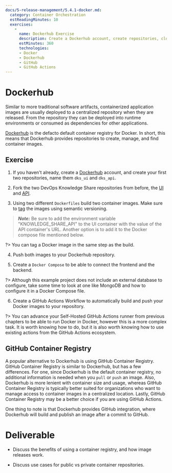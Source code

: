 ```yaml
---
docs/5-release-management/5.4.1-docker.md:
  category: Container Orchestration
  estReadingMinutes: 10
  exercises:
    -
      name: Dockerhub Exercise
      description: Create a Dockerhub account, create repositories, clone DevOps Knowledge Share repositories, build container images, push them to Dockerhub, create a Docker Compose file, and create a GitHub Actions Workflow.
      estMinutes: 360
      technologies:
      - Docker
      - Dockerhub
      - GitHub
      - GitHub Actions
---
```


# Dockerhub

Similar to more traditional software artifacts, containerized application images are usually deployed to a centralized repository when they are released. From the repository they can be deployed into runtime environments or consumed as dependencies for other applications.

[Dockerhub](https://hub.docker.com/) is the defacto default container registry for Docker. In short, this means that Dockerhub provides repositories to create, manage, and find container images.

## Exercise

1. If you haven't already, create a [Dockerhub](https://hub.docker.com/) account, and create your first two repositories, name them `dks_ui` and `dks_api`.

2. Fork the two DevOps Knowledge Share repositories from before, the [UI](https://github.com/liatrio/devops-knowledge-share-dob-ui) and [API](https://github.com/liatrio/devops-knowledge-share-dob-api).

3. Using two different `Dockerfiles` build two container images. Make sure to [tag](https://docs.docker.com/engine/reference/commandline/tag/) the images using semantic versioning.

> **_Note:_** Be sure to add the environment variable "KNOWLEDGE_SHARE_API" to the UI container with the value of the API container's URL. Another option is to add it to the Docker compose file mentioned below.

?> You can tag a Docker image in the same step as the build.

4. Push both images to your Dockerhub repository.

5. Create a `Docker Compose` to be able to connect the frontend and the backend.

?> Although this example project does not include an external database to configure, take some time to look at one like MongoDB and how to configure it in a Docker Compose file.

6. Create a GitHub Actions Workflow to automatically build and push your Docker images to your repository.

?> You can advance your Self-Hosted GitHub Actions runner from previous chapters to be able to run Docker in Docker, however this is a more complex task.  It is worth knowing how to do, but it is also worth knowing how to use existing actions from the GitHub Actions ecosystem.

## GitHub Container Registry

A popular alternative to Dockerhub is using GitHub Container Registry. GitHub Container Registry is similar to Dockerhub, but has a few differences. For one, since Dockerhub is the default container registry, no additional information is needed when you `pull` or `push` an image. Also, Dockerhub is more lenient with container size and usage, whereas GitHub Container Registry is typically better suited for organizations who want to manage access to container images in a centralized location. Lastly, GitHub Container Registry may be a better choice if you are using GitHub Actions.

One thing to note is that Dockerhub provides GitHub integration, where Dockerhub will build and publish an image after a commit to GitHub.

# Deliverable

- Discuss the benefits of using a container registry, and how image releases work.

- Discuss use cases for public vs private container repositories.
